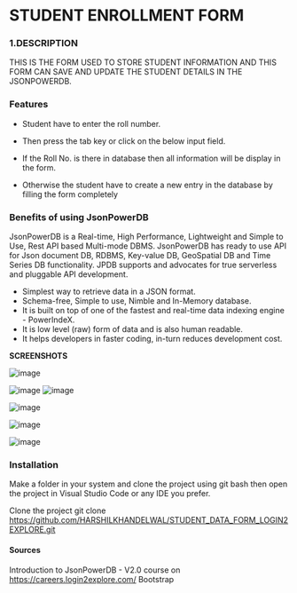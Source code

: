 


# STUDENT ENROLLMENT FORM

### 1.DESCRIPTION 
THIS IS THE FORM USED TO STORE STUDENT INFORMATION AND THIS FORM CAN SAVE AND UPDATE THE STUDENT DETAILS IN THE JSONPOWERDB.


### Features
- Student have to enter the roll number.
- Then press the tab key or click on the below input field.
- If the Roll No. is there in database then all information will be display in the form. 
 
 - Otherwise the student have to create a new entry in the database by filling the form completely

### Benefits of using JsonPowerDB
JsonPowerDB is a Real-time, High Performance, Lightweight and Simple to Use, Rest API based Multi-mode DBMS. JsonPowerDB has ready to use API for Json document DB, RDBMS, Key-value DB, GeoSpatial DB and Time Series DB functionality. JPDB supports and advocates for true serverless and pluggable API development.

- Simplest way to retrieve data in a JSON format.
- Schema-free, Simple to use, Nimble and In-Memory database.
- It is built on top of one of the fastest and real-time data indexing engine - PowerIndeX.
- It is low level (raw) form of data and is also human readable.
- It helps developers in faster coding, in-turn reduces development cost.

**SCREENSHOTS**

![image](https://github.com/HARSHILKHANDELWAL/STUDENT_DATA_FORM_LOGIN2EXPLORE/assets/53622598/2e74efb3-2dcf-4735-8d18-b744dca6d003)



![image](https://github.com/HARSHILKHANDELWAL/STUDENT_DATA_FORM_LOGIN2EXPLORE/assets/53622598/9306a0d6-0a47-4d53-9081-df404c141dd1)
![image](https://github.com/HARSHILKHANDELWAL/STUDENT_DATA_FORM_LOGIN2EXPLORE/assets/53622598/c28fc58f-9235-4cc3-89b3-0734ae2c997e)


![image](https://github.com/HARSHILKHANDELWAL/STUDENT_DATA_FORM_LOGIN2EXPLORE/assets/53622598/46499f2c-219f-44b3-a21b-ea71378f76fa)



![image](https://github.com/HARSHILKHANDELWAL/STUDENT_DATA_FORM_LOGIN2EXPLORE/assets/53622598/0a895ace-55d8-4cd0-ba9d-b21fb4a007dd)


![image](https://github.com/HARSHILKHANDELWAL/STUDENT_DATA_FORM_LOGIN2EXPLORE/assets/53622598/44d199e5-3f26-444c-a232-93302e09388e)





### Installation
Make a folder in your system and clone the project using git bash then open the project in Visual Studio Code or any IDE you prefer.

Clone the project
git clone https://github.com/HARSHILKHANDELWAL/STUDENT_DATA_FORM_LOGIN2EXPLORE.git


#### Sources
Introduction to JsonPowerDB - V2.0 course on https://careers.login2explore.com/
Bootstrap




